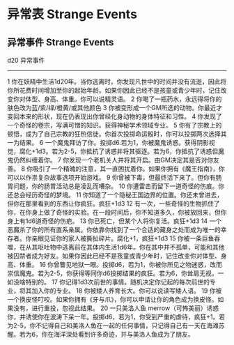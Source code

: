 # 异常表 Strange Events

## 异常事件 Strange Events

  d20   异常事件
  ----- ------------------------------------------------------------------------------------------------------------------------------------------------------------------------------------------------------------------------------------------------
  1     你在妖精中生活1d20年。当你逃离时，你发现凡世中的时间并没有流逝，因此将你所花费时间增加至你的起始年龄。如果你因此已经不是孩童或青少年时，记住改变你对体型、身高、体重。你可以说精灵语。
  2     你喝了一瓶药水，永远得将你的肤色改为蓝/紫/绿/橙黄/或其他颜色
  3     你被变形成一个GM所选的动物。你最近才变回本来的形状，现在仍表现出你曾经化身动物的身体特征和习性。
  4     你发现了一个奇怪的卷宗，写满可憎的知识。获得神秘学术领域专业。
  5     你有了宗教上的顿悟，成为了自己宗教的狂热信徒。你首次投掷命运骰时，你可以投掷两次选择其一为结果。
  6     一个魔鬼拜访了你。投掷d6.若为1，你被魔鬼诱惑。获得阴影视觉，腐化+1d3。若为2-5，你抵抗了诱惑并将其驱逐。若为6，你抵抗了诱惑但魔鬼仍然纠缠着你。
  7     你发现一个老机关人并将其开启。由GM决定其是否对你友善。
  8     你吸引了一个精魄的注意，其一直困扰着你。如果你拥有《魔王指南》，你可以以作祟复杂故事选项开始游戏。
  9     你曾被下毒，但最终活下来了。但你有肠胃问题，你的肠胃活动总是凌乱而嘈杂。
  10    你遭雷击而留下一道奇怪的伤痕。你还总会经历奇怪的梦境。
  11    你知道了一个隐秘王国边界的位置。你还未曾进去，但你在那里看到的东西让你疯狂。疯狂+1d3
  12    有一次，一些奇怪的生物抓住了你，在你身上做了奇怪的实验。在一段时间后，你不知道多久，你被放回来，但你身上有1d6道奇怪的伤疤。
  13    你已死亡，但某个人将你复活。疯狂+1d3
  14    一个恶魔杀了你的所有直系亲属。你依靠你找到了一个合适的藏身之处而成为唯一的幸存者。你亲眼见证你的家人被撕扯碎片。腐化+1，疯狂+1d3
  15    你被一条巨鱼吞噬，在从其呕吐物中逃离前在其体内生活1d6年。你在其中并不孤单，可能和其他被囚禁者成为好友。如果你因此已经不是孩童或青少年时，记住改变你对体型、身高、体重。
  16    你曾瞥见地狱一眼。投掷d6，若为1，你被你所见之物迷惑，改而崇信魔鬼。若为2-5，你获得等同你d6投掷结果的疯狂。若为6，你耸肩无视，一如没啥特别的。
  17    你记得1d3次前世的事情。随机决定你记起的每次前世的专业，将其加入你的专业。
  18    你被矮人养育长大。你可以说读写矮人语。
  19    你被一个换皮怪叮咬。如果你拥有《牙与爪》，你可以申请让你的角色成为换皮怪。如果没有，进行重投，忽视此结果。
  20    一只美洛人鱼 merrow（可怖美丽）诱惑你，并诱使你在波涛下呆一年。投掷d6，若为1，你受到严重的虐待，疯狂+1。若为2-5，你不记得自己和美洛人鱼在一起的任何事情，只记得自己有一天在海滩苏醒。若为6，你在海洋深处看到许多奇迹，并与美洛人鱼成为了朋友。

 
